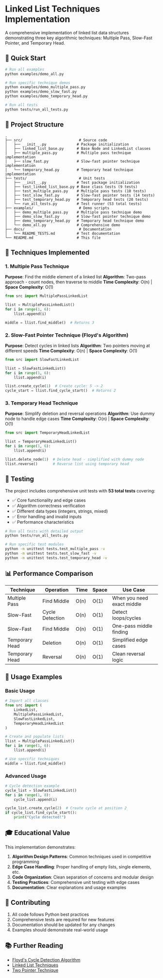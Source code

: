 # Linked List Techniques Implementation

A comprehensive implementation of linked list data structures demonstrating three key algorithmic techniques: Multiple Pass, Slow-Fast Pointer, and Temporary Head.

## 🚀 Quick Start

```bash
# Run all examples
python examples/demo_all.py

# Run specific technique demos
python examples/demo_multiple_pass.py
python examples/demo_slow_fast.py
python examples/demo_temporary_head.py

# Run all tests
python tests/run_all_tests.py
```

## 📁 Project Structure

```
.
├── src/                          # Source code
│   ├── __init__.py              # Package initialization
│   ├── linked_list_base.py      # Base Node and LinkedList classes
│   ├── multiple_pass.py         # Multiple pass technique implementation
│   ├── slow_fast.py             # Slow-fast pointer technique implementation
│   └── temporary_head.py        # Temporary head technique implementation
├── tests/                        # Unit tests
│   ├── __init__.py              # Test package initialization
│   ├── test_linked_list_base.py # Base class tests (9 tests)
│   ├── test_multiple_pass.py    # Multiple pass tests (10 tests)
│   ├── test_slow_fast.py        # Slow-fast pointer tests (14 tests)
│   ├── test_temporary_head.py   # Temporary head tests (20 tests)
│   └── run_all_tests.py         # Test runner (53 total tests)
├── examples/                     # Demo scripts
│   ├── demo_multiple_pass.py    # Multiple pass technique demo
│   ├── demo_slow_fast.py        # Slow-fast pointer technique demo
│   ├── demo_temporary_head.py   # Temporary head technique demo
│   └── demo_all.py              # Comprehensive demo
├── docs/                         # Documentation
│   └── README_TESTS.md          # Test documentation
└── README.md                    # This file
```

## 🎯 Techniques Implemented

### 1. Multiple Pass Technique
**Purpose**: Find the middle element of a linked list
**Algorithm**: Two-pass approach - count nodes, then traverse to middle
**Time Complexity**: O(n) | **Space Complexity**: O(1)

```python
from src import MultiplePassLinkedList

llist = MultiplePassLinkedList()
for i in range(1, 6):
    llist.append(i)

middle = llist.find_middle()  # Returns 3
```

### 2. Slow-Fast Pointer Technique (Floyd's Algorithm)
**Purpose**: Detect cycles in linked lists
**Algorithm**: Two pointers moving at different speeds
**Time Complexity**: O(n) | **Space Complexity**: O(1)

```python
from src import SlowFastLinkedList

llist = SlowFastLinkedList()
for i in range(1, 6):
    llist.append(i)

llist.create_cycle(1)  # Create cycle: 5 -> 2
cycle_start = llist.find_cycle_start()  # Returns 2
```

### 3. Temporary Head Technique
**Purpose**: Simplify deletion and reversal operations
**Algorithm**: Use dummy node to handle edge cases
**Time Complexity**: O(n) | **Space Complexity**: O(1)

```python
from src import TemporaryHeadLinkedList

llist = TemporaryHeadLinkedList()
for i in range(1, 6):
    llist.append(i)

llist.delete_node(1)  # Delete head - simplified with dummy node
llist.reverse()       # Reverse list using temporary head
```

## 🧪 Testing

The project includes comprehensive unit tests with **53 total tests** covering:

- ✅ Core functionality and edge cases
- ✅ Algorithm correctness verification
- ✅ Different data types (integers, strings, mixed)
- ✅ Error handling and invalid inputs
- ✅ Performance characteristics

```bash
# Run all tests with detailed output
python tests/run_all_tests.py

# Run specific test modules
python -m unittest tests.test_multiple_pass -v
python -m unittest tests.test_slow_fast -v
python -m unittest tests.test_temporary_head -v
```

## 📊 Performance Comparison

| Technique | Operation | Time | Space | Use Case |
|-----------|-----------|------|-------|----------|
| Multiple Pass | Find Middle | O(n) | O(1) | When you need exact middle |
| Slow-Fast | Cycle Detection | O(n) | O(1) | Detect loops/cycles |
| Slow-Fast | Find Middle | O(n) | O(1) | One-pass middle finding |
| Temporary Head | Deletion | O(n) | O(1) | Simplified edge cases |
| Temporary Head | Reversal | O(n) | O(1) | Clean reversal logic |

## 🔧 Usage Examples

### Basic Usage
```python
# Import all classes
from src import (
    LinkedList,
    MultiplePassLinkedList,
    SlowFastLinkedList,
    TemporaryHeadLinkedList
)

# Create and populate lists
llist = MultiplePassLinkedList()
for i in range(1, 6):
    llist.append(i)

# Use specific techniques
middle = llist.find_middle()
```

### Advanced Usage
```python
# Cycle detection example
cycle_list = SlowFastLinkedList()
for i in range(1, 8):
    cycle_list.append(i)

cycle_list.create_cycle(2)  # Create cycle at position 2
if cycle_list.find_cycle_start():
    print("Cycle detected!")
```

## 🎓 Educational Value

This implementation demonstrates:

1. **Algorithm Design Patterns**: Common techniques used in competitive programming
2. **Edge Case Handling**: Proper handling of empty lists, single elements, etc.
3. **Code Organization**: Clean separation of concerns and modular design
4. **Testing Practices**: Comprehensive unit testing with edge cases
5. **Documentation**: Clear explanations and usage examples

## 🤝 Contributing

1. All code follows Python best practices
2. Comprehensive tests are required for new features
3. Documentation should be updated for any changes
4. Examples should demonstrate real-world usage

## 📚 Further Reading

- [Floyd's Cycle Detection Algorithm](https://en.wikipedia.org/wiki/Cycle_detection#Floyd's_tortoise_and_hare)
- [Linked List Techniques](https://www.geeksforgeeks.org/data-structures/linked-list/)
- [Two Pointer Technique](https://www.geeksforgeeks.org/two-pointers-technique/)
